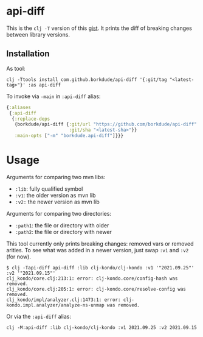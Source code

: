 # api-diff

This is the `clj -T` version of this
[gist](https://gist.github.com/borkdude/2b963db1582654ec28bfd40b4dc35748). It
prints the diff of breaking changes between library versions.

## Installation

As tool:

```
clj -Ttools install com.github.borkdude/api-diff '{:git/tag "<latest-tag>"}' :as api-diff
```

To invoke via `-main` in `:api-diff` alias:

``` clojure
{:aliases
 {:api-diff
  {:replace-deps
   {borkdude/api-diff {:git/url "https://github.com/borkdude/api-diff"
                       :git/sha "<latest-sha>"}}
   :main-opts ["-m" "borkdude.api-diff"]}}}
```

# Usage

Arguments for comparing two mvn libs:

- `:lib`: fully qualified symbol
- `:v1`: the older version as mvn lib
- `:v2:` the newer version as mvn lib

Arguments for comparing two directories:

- `:path1`: the file or directory with older
- `:path2`: the file or directory with newer

This tool currently only prints breaking changes: removed vars or removed arities.
To see what was added in a newer version, just swap `:v1` and `:v2` (for now).

```
$ clj -Tapi-diff api-diff :lib clj-kondo/clj-kondo :v1 '"2021.09.25"' :v2 '"2021.09.15"'
clj_kondo/core.clj:213:1: error: clj-kondo.core/config-hash was removed.
clj_kondo/core.clj:205:1: error: clj-kondo.core/resolve-config was removed.
clj_kondo/impl/analyzer.clj:1473:1: error: clj-kondo.impl.analyzer/analyze-ns-unmap was removed.
```

Or via the `:api-diff` alias:

```
clj -M:api-diff :lib clj-kondo/clj-kondo :v1 2021.09.25 :v2 2021.09.15
```
